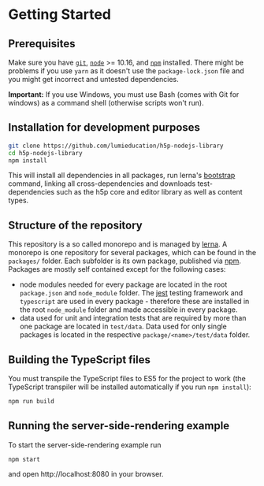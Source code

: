 # Getting Started

## Prerequisites

Make sure you have [`git`](https://git-scm.com/), [`node`](https://nodejs.org/)
&gt;= 10.16, and [`npm`](https://www.npmjs.com/get-npm) installed. There might
be problems if you use `yarn` as it doesn't use the `package-lock.json` file and
you might get incorrect and untested dependencies.

**Important:** If you use Windows, you must use Bash (comes with Git for
windows) as a command shell (otherwise scripts won't run).

## Installation for development purposes

```bash
git clone https://github.com/lumieducation/h5p-nodejs-library
cd h5p-nodejs-library
npm install
```

This will install all dependencies in all packages, run lerna's
[bootstrap](https://lerna.js.org/#command-bootstrap) command, linking all
cross-dependencies and downloads test-dependencies such as the h5p core and
editor library as well as content types.

## Structure of the repository

This repository is a so called monorepo and is managed by
[lerna](https://lerna.js.org). A monorepo is one repository for several
packages, which can be found in the `packages/` folder. Each subfolder is its
own package, published via [npm](https://www.npmjs.com). Packages are mostly
self contained except for the following cases:  

* node modules needed for every package are located in the root `package.json`
  and `node_module` folder. The [jest](https://jestjs.io) testing framework and
  `typescript` are used in every package - therefore these are installed in the
  root `node_module` folder and made accessible in every package.
* data used for unit and integration tests that are required by more than one
  package are located in `test/data`. Data used for only single packages is
  located in the respective `package/<name>/test/data` folder.

## Building the TypeScript files

You must transpile the TypeScript files to ES5 for the project to work (the
TypeScript transpiler will be installed automatically if you run `npm
install`):

```bash
npm run build
```

## Running the server-side-rendering example

To start the server-side-rendering example run

```
npm start
```

and open http://localhost:8080 in your browser.
